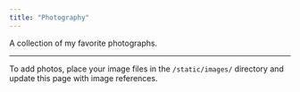 ```yaml
---
title: "Photography"
---
```


A collection of my favorite photographs.

<div class="photo-gallery">

<!-- Add your images to /static/images/ and reference them here -->
<!-- Example: -->
<!-- <img src="/images/photo1.jpg" alt="Description"> -->
<!-- <img src="/images/photo2.jpg" alt="Description"> -->

</div>

---

To add photos, place your image files in the `/static/images/` directory and update this page with image references.
